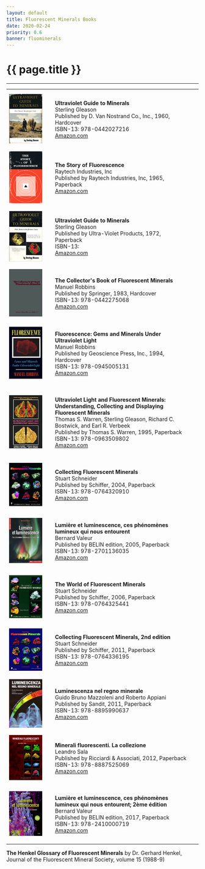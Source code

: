 ```yaml
---
layout: default
title: Fluorescent Minerals Books
date: 2020-02-24
priority: 0.6
banner: fluominerals
---
```


{{ page.title }}
=====
---

<table style="width:100%;border-collapse:collapse;">

<tr>
<td style="width:20%;padding:5pt"><img src="/img/fluobooks/gleason-1960.jpg" alt=" cover" style="width:100%"/></td>
<td style="padding:20pt">
<b>Ultraviolet Guide to Minerals</b><br>
Sterling Gleason<br>
Published by D. Van Nostrand Co., Inc., 1960, Hardcover<br>
ISBN-13: 978-0442027216<br>
<a href="https://www.amazon.com/dp/0442027214/" target="_blank" >Amazon.com</a>
</td>
</tr>

<tr>
<td style="width:20%;padding:5pt"><img src="/img/fluobooks/raytech-1965.jpg" alt=" cover" style="width:100%"/></td>
<td style="padding:20pt">
<b>The Story of Fluorescence</b><br>
Raytech Industries, Inc<br>
Published by Raytech Industries, Inc, 1965, Paperback<br>
<a href="https://www.amazon.com/dp/B008PTLKH0/" target="_blank" >Amazon.com</a>
</td>
</tr>

<tr>
<td style="width:20%;padding:5pt"><img src="/img/fluobooks/gleason-1972.jpg" alt=" cover" style="width:100%"/></td>
<td style="padding:20pt">
<b>Ultraviolet Guide to Minerals</b><br>
Sterling Gleason<br>
Published by Ultra-Violet Products, 1972, Paperback<br>
ISBN-13: <br>
<a href="https://www.amazon.com/dp/B002J2566A/" target="_blank" >Amazon.com</a>
</td>
</tr>

<tr>
<td style="width:20%;padding:5pt"><img src="/img/fluobooks/robbins-1983.jpg" alt=" cover" style="width:100%"/></td>
<td style="padding:20pt">
<b>The Collector's Book of Fluorescent Minerals</b><br>
Manuel Robbins<br>
Published by Springer, 1983, Hardcover<br>
ISBN-13: 978-0442275068<br>
<a href="https://www.amazon.com/dp/0442275064/" target="_blank" >Amazon.com</a>
</td>
</tr>

<tr>
<td style="width:20%;padding:5pt"><img src="/img/fluobooks/robbins-1994.jpg" alt="Robbins 1994 cover" style="width:100%"/></td>
<td style="padding:20pt">
<b>Fluorescence: Gems and Minerals Under Ultraviolet Light</b><br>
Manuel Robbins<br>
Published by Geoscience Press, Inc., 1994, Hardcover<br>
ISBN-13: 978-0945005131<br>
<a href="https://www.amazon.com/dp/094500513X/" target="_blank" >Amazon.com</a>
</td>
</tr>

<tr>
<td style="width:20%;padding:5pt"><img src="/img/fluobooks/warren-1995.jpg" alt=" cover" style="width:100%"/></td>
<td style="padding:20pt">
<b>Ultraviolet Light and Fluorescent Minerals: Understanding, Collecting and Displaying Fluorescent Minerals</b><br>
Thomas S. Warren, Sterling Gleason, Richard C. Bostwick, and Earl R. Verbeek<br>
Published by Thomas S. Warren, 1995, Paperback<br>
ISBN-13: 978-0963509802<br>
<a href="https://www.amazon.com/dp/0963509802/" target="_blank" >Amazon.com</a>
</td>
</tr>

<tr>
<td style="width:20%;padding:5pt"><img src="/img/fluobooks/schneider-2004.jpg" alt=" cover" style="width:100%"/></td>
<td style="padding:20pt">
<b>Collecting Fluorescent Minerals</b><br>
Stuart Schneider<br>
Published by Schiffer, 2004, Paperback<br>
ISBN-13: 978-0764320910<br>
<a href="https://www.amazon.com/dp/0764320912/" target="_blank" >Amazon.com</a>
</td>
</tr>

<tr>
<td style="width:20%;padding:5pt"><img src="/img/fluobooks/valeur-2005.jpg" alt=" cover" style="width:100%"/></td>
<td style="padding:20pt">
<b>Lumière et luminescence, ces phénomènes lumineux qui nous entourent</b><br>
Bernard Valeur<br>
Published by BELIN edition, 2005, Paperback<br>
ISBN-13: 978-2701136035<br>
<a href="https://www.amazon.com/dp/2701136032/" target="_blank" >Amazon.com</a>
</td>
</tr>

<tr>
<td style="width:20%;padding:5pt"><img src="/img/fluobooks/schneider-2006.jpg" alt=" cover" style="width:100%"/></td>
<td style="padding:20pt">
<b>The World of Fluorescent Minerals</b><br>
Stuart Schneider<br>
Published by Schiffer, 2006, Paperback<br>
ISBN-13: 978-0764325441<br>
<a href="https://www.amazon.com/dp/0764325442/" target="_blank" >Amazon.com</a>
</td>
</tr>

<tr>
<td style="width:20%;padding:5pt"><img src="/img/fluobooks/schneider-2011.jpg" alt=" cover" style="width:100%"/></td>
<td style="padding:20pt">
<b>Collecting Fluorescent Minerals, 2nd edition</b><br>
Stuart Schneider<br>
Published by Schiffer, 2011, Paperback<br>
ISBN-13: 978-0764336195<br>
<a href="https://www.amazon.com/dp/0764336193/" target="_blank" >Amazon.com</a>
</td>
</tr>

<tr>
<td style="width:20%;padding:5pt"><img src="/img/fluobooks/mazzoleni-2011.jpg" alt=" cover" style="width:100%"/></td>
<td style="padding:20pt">
<b>Luminescenza nel regno minerale</b><br>
Guido Bruno Mazzoleni and Roberto Appiani<br>
Published by Sandit, 2011, Paperback<br>
ISBN-13: 978-8895990637<br>
<a href="https://www.amazon.com/dp/8895990633/" target="_blank" >Amazon.com</a>
</td>
</tr>

<tr>
<td style="width:20%;padding:5pt"><img src="/img/fluobooks/sala-2012.jpg" alt=" cover" style="width:100%"/></td>
<td style="padding:20pt">
<b>Minerali fluorescenti. La collezione</b><br>
Leandro Sala<br>
Published by Ricciardi & Associati, 2012, Paperback<br>
ISBN-13: 978-8887525069<br>
<a href="https://www.amazon.com/dp/8887525064/" target="_blank" >Amazon.com</a>
</td>
</tr>

<tr>
<td style="width:20%;padding:5pt"><img src="/img/fluobooks/valeur-2017.jpg" alt=" cover" style="width:100%"/></td>
<td style="padding:20pt">
<b>Lumière et luminescence, ces phénomènes lumineux qui nous entourent; 2ème édition</b><br>
Bernard Valeur<br>
Published by BELIN edition, 2017, Paperback<br>
ISBN-13: 978-2410000719<br>
<a href="https://www.amazon.com/dp/2410000711/" target="_blank" >Amazon.com</a>
</td>
</tr>

</table>


<b>The Henkel Glossary of Fluorescent Minerals</b> by Dr. Gerhard Henkel, Journal of the Fluorescent Mineral Society, volume 15 (1988-9)

